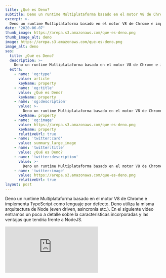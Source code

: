 ```yaml
---
title: ¿Qué es Deno?
subtitle: Deno un runtime Multiplataforma basado en el motor V8 de Chrome e implementa TypeScript como lenguaje por defecto 
excerpt: >-
  Deno un runtime Multiplataforma basado en el motor V8 de Chrome e implementa TypeScript como lenguaje por defecto 
date: '2020-06-07'
thumb_image: https://arepa.s3.amazonaws.com/que-es-deno.png
thumb_image_alt: deno
image: https://arepa.s3.amazonaws.com/que-es-deno.png
image_alt: deno
seo:
  title: ¿Qué es Deno?
  description: >-
    Deno un runtime Multiplataforma basado en el motor V8 de Chrome e implementa TypeScript como lenguaje por defecto 
  extra:
    - name: 'og:type'
      value: article
      keyName: property
    - name: 'og:title'
      value: ¿Qué es Deno?
      keyName: property
    - name: 'og:description'
      value: >-
        Deno un runtime Multiplataforma basado en el motor V8 de Chrome e implementa TypeScript como lenguaje por defecto 
      keyName: property
    - name: 'og:image'
      value: https://arepa.s3.amazonaws.com/que-es-deno.png
      keyName: property
      relativeUrl: true
    - name: 'twitter:card'
      value: summary_large_image
    - name: 'twitter:title'
      value: ¿Qué es Deno?
    - name: 'twitter:description'
      value: >-
        Deno un runtime Multiplataforma basado en el motor V8 de Chrome e implementa TypeScript como lenguaje por defecto 
    - name: 'twitter:image'
      value: https://arepa.s3.amazonaws.com/que-es-deno.png
      relativeUrl: true
layout: post
---
```


Deno un runtime Multiplataforma basado en el motor V8 de Chrome e implementa TypeScript como lenguaje por defecto. Deno utiliza la misma arquitectura de Node (even driven, asincronía etc.). En el siguiente video entramos un poco a detalle sobre la caracteristicas incorporadas y las ventajas que tendria frente a NodeJS.

<iframe src="https://www.youtube.com/embed/-lFVt7oKrfk" title="YouTube video player" frameborder="0" allow="accelerometer; autoplay; clipboard-write; encrypted-media; gyroscope; picture-in-picture" allowfullscreen></iframe>
